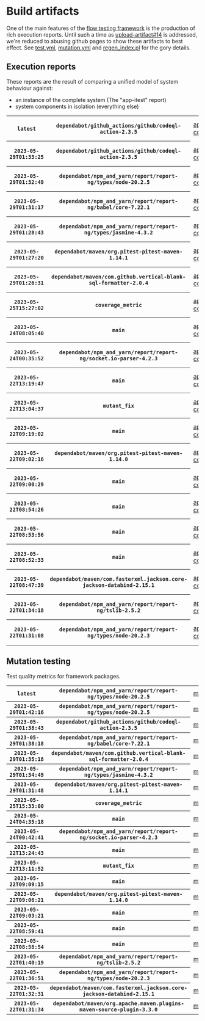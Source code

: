 # Build artifacts

One of the main features of the [flow testing framework](https://github.com/Mastercard/flow) is the production of rich execution reports.
Until such a time as [upload-artifact#14](https://github.com/actions/upload-artifact/issues/14) is addressed, we're reduced to abusing github pages to show these artifacts to best effect.
See [test.yml](https://github.com/Mastercard/flow/blob/main/.github/workflows/test.yml), [mutation.yml](https://github.com/Mastercard/flow/blob/main/.github/workflows/mutation.yml) and [regen_index.pl](https://github.com/Mastercard/flow/blob/pages/regen_index.pl) for the gory details.

## Execution reports

These reports are the result of comparing a unified model of system behaviour against:
 * an instance of the complete system (The "app-itest" report)
 * system components in isolation (everything else)

<!-- start:execution -->
<table>
	<tbody>
		<tr> <th><code>latest</code></th>
			 <th><code>dependabot/github_actions/github/codeql-action-2.3.5</code></th>
			<td><a href="execution/latest/flow_execution_reports/example/app-core/target/mctf/latest/index.html">app-core</a></td>
			<td><a href="execution/latest/flow_execution_reports/example/app-histogram/target/mctf/latest/index.html">app-histogram</a></td>
			<td><a href="execution/latest/flow_execution_reports/example/app-itest/target/mctf/latest/index.html">app-itest</a></td>
			<td><a href="execution/latest/flow_execution_reports/example/app-queue/target/mctf/latest/index.html">app-queue</a></td>
			<td><a href="execution/latest/flow_execution_reports/example/app-store/target/mctf/latest/index.html">app-store</a></td>
			<td><a href="execution/latest/flow_execution_reports/example/app-ui/target/mctf/latest/index.html">app-ui</a></td>
			<td><a href="execution/latest/flow_execution_reports/example/app-web-ui/target/mctf/latest/index.html">app-web-ui</a></td>
		</tr>
		<tr> <th><code>2023-05-29T01:33:25</code></th>
			 <th><code>dependabot/github_actions/github/codeql-action-2.3.5</code></th>
			<td><a href="execution/1685324005/flow_execution_reports/example/app-core/target/mctf/latest/index.html">app-core</a></td>
			<td><a href="execution/1685324005/flow_execution_reports/example/app-histogram/target/mctf/latest/index.html">app-histogram</a></td>
			<td><a href="execution/1685324005/flow_execution_reports/example/app-itest/target/mctf/latest/index.html">app-itest</a></td>
			<td><a href="execution/1685324005/flow_execution_reports/example/app-queue/target/mctf/latest/index.html">app-queue</a></td>
			<td><a href="execution/1685324005/flow_execution_reports/example/app-store/target/mctf/latest/index.html">app-store</a></td>
			<td><a href="execution/1685324005/flow_execution_reports/example/app-ui/target/mctf/latest/index.html">app-ui</a></td>
			<td><a href="execution/1685324005/flow_execution_reports/example/app-web-ui/target/mctf/latest/index.html">app-web-ui</a></td>
		</tr>
		<tr> <th><code>2023-05-29T01:32:49</code></th>
			 <th><code>dependabot/npm_and_yarn/report/report-ng/types/node-20.2.5</code></th>
			<td><a href="execution/1685323969/flow_execution_reports/example/app-core/target/mctf/latest/index.html">app-core</a></td>
			<td><a href="execution/1685323969/flow_execution_reports/example/app-histogram/target/mctf/latest/index.html">app-histogram</a></td>
			<td><a href="execution/1685323969/flow_execution_reports/example/app-itest/target/mctf/latest/index.html">app-itest</a></td>
			<td><a href="execution/1685323969/flow_execution_reports/example/app-queue/target/mctf/latest/index.html">app-queue</a></td>
			<td><a href="execution/1685323969/flow_execution_reports/example/app-store/target/mctf/latest/index.html">app-store</a></td>
			<td><a href="execution/1685323969/flow_execution_reports/example/app-ui/target/mctf/latest/index.html">app-ui</a></td>
			<td><a href="execution/1685323969/flow_execution_reports/example/app-web-ui/target/mctf/latest/index.html">app-web-ui</a></td>
		</tr>
		<tr> <th><code>2023-05-29T01:31:17</code></th>
			 <th><code>dependabot/npm_and_yarn/report/report-ng/babel/core-7.22.1</code></th>
			<td><a href="execution/1685323877/flow_execution_reports/example/app-core/target/mctf/latest/index.html">app-core</a></td>
			<td><a href="execution/1685323877/flow_execution_reports/example/app-histogram/target/mctf/latest/index.html">app-histogram</a></td>
			<td><a href="execution/1685323877/flow_execution_reports/example/app-itest/target/mctf/latest/index.html">app-itest</a></td>
			<td><a href="execution/1685323877/flow_execution_reports/example/app-queue/target/mctf/latest/index.html">app-queue</a></td>
			<td><a href="execution/1685323877/flow_execution_reports/example/app-store/target/mctf/latest/index.html">app-store</a></td>
			<td><a href="execution/1685323877/flow_execution_reports/example/app-ui/target/mctf/latest/index.html">app-ui</a></td>
			<td><a href="execution/1685323877/flow_execution_reports/example/app-web-ui/target/mctf/latest/index.html">app-web-ui</a></td>
		</tr>
		<tr> <th><code>2023-05-29T01:28:43</code></th>
			 <th><code>dependabot/npm_and_yarn/report/report-ng/types/jasmine-4.3.2</code></th>
			<td><a href="execution/1685323723/flow_execution_reports/example/app-core/target/mctf/latest/index.html">app-core</a></td>
			<td><a href="execution/1685323723/flow_execution_reports/example/app-histogram/target/mctf/latest/index.html">app-histogram</a></td>
			<td><a href="execution/1685323723/flow_execution_reports/example/app-itest/target/mctf/latest/index.html">app-itest</a></td>
			<td><a href="execution/1685323723/flow_execution_reports/example/app-queue/target/mctf/latest/index.html">app-queue</a></td>
			<td><a href="execution/1685323723/flow_execution_reports/example/app-store/target/mctf/latest/index.html">app-store</a></td>
			<td><a href="execution/1685323723/flow_execution_reports/example/app-ui/target/mctf/latest/index.html">app-ui</a></td>
			<td><a href="execution/1685323723/flow_execution_reports/example/app-web-ui/target/mctf/latest/index.html">app-web-ui</a></td>
		</tr>
		<tr> <th><code>2023-05-29T01:27:20</code></th>
			 <th><code>dependabot/maven/org.pitest-pitest-maven-1.14.1</code></th>
			<td><a href="execution/1685323640/flow_execution_reports/example/app-core/target/mctf/latest/index.html">app-core</a></td>
			<td><a href="execution/1685323640/flow_execution_reports/example/app-histogram/target/mctf/latest/index.html">app-histogram</a></td>
			<td><a href="execution/1685323640/flow_execution_reports/example/app-itest/target/mctf/latest/index.html">app-itest</a></td>
			<td><a href="execution/1685323640/flow_execution_reports/example/app-queue/target/mctf/latest/index.html">app-queue</a></td>
			<td><a href="execution/1685323640/flow_execution_reports/example/app-store/target/mctf/latest/index.html">app-store</a></td>
			<td><a href="execution/1685323640/flow_execution_reports/example/app-ui/target/mctf/latest/index.html">app-ui</a></td>
			<td><a href="execution/1685323640/flow_execution_reports/example/app-web-ui/target/mctf/latest/index.html">app-web-ui</a></td>
		</tr>
		<tr> <th><code>2023-05-29T01:26:31</code></th>
			 <th><code>dependabot/maven/com.github.vertical-blank-sql-formatter-2.0.4</code></th>
			<td><a href="execution/1685323591/flow_execution_reports/example/app-core/target/mctf/latest/index.html">app-core</a></td>
			<td><a href="execution/1685323591/flow_execution_reports/example/app-histogram/target/mctf/latest/index.html">app-histogram</a></td>
			<td><a href="execution/1685323591/flow_execution_reports/example/app-itest/target/mctf/latest/index.html">app-itest</a></td>
			<td><a href="execution/1685323591/flow_execution_reports/example/app-queue/target/mctf/latest/index.html">app-queue</a></td>
			<td><a href="execution/1685323591/flow_execution_reports/example/app-store/target/mctf/latest/index.html">app-store</a></td>
			<td><a href="execution/1685323591/flow_execution_reports/example/app-ui/target/mctf/latest/index.html">app-ui</a></td>
			<td><a href="execution/1685323591/flow_execution_reports/example/app-web-ui/target/mctf/latest/index.html">app-web-ui</a></td>
		</tr>
		<tr> <th><code>2023-05-25T15:27:02</code></th>
			 <th><code>coverage_metric</code></th>
			<td><a href="execution/1685028422/flow_execution_reports/example/app-core/target/mctf/latest/index.html">app-core</a></td>
			<td><a href="execution/1685028422/flow_execution_reports/example/app-histogram/target/mctf/latest/index.html">app-histogram</a></td>
			<td><a href="execution/1685028422/flow_execution_reports/example/app-itest/target/mctf/latest/index.html">app-itest</a></td>
			<td><a href="execution/1685028422/flow_execution_reports/example/app-queue/target/mctf/latest/index.html">app-queue</a></td>
			<td><a href="execution/1685028422/flow_execution_reports/example/app-store/target/mctf/latest/index.html">app-store</a></td>
			<td><a href="execution/1685028422/flow_execution_reports/example/app-ui/target/mctf/latest/index.html">app-ui</a></td>
			<td><a href="execution/1685028422/flow_execution_reports/example/app-web-ui/target/mctf/latest/index.html">app-web-ui</a></td>
		</tr>
		<tr> <th><code>2023-05-24T08:05:40</code></th>
			 <th><code>main</code></th>
			<td><a href="execution/1684915540/flow_execution_reports/example/app-core/target/mctf/latest/index.html">app-core</a></td>
			<td><a href="execution/1684915540/flow_execution_reports/example/app-histogram/target/mctf/latest/index.html">app-histogram</a></td>
			<td><a href="execution/1684915540/flow_execution_reports/example/app-itest/target/mctf/latest/index.html">app-itest</a></td>
			<td><a href="execution/1684915540/flow_execution_reports/example/app-queue/target/mctf/latest/index.html">app-queue</a></td>
			<td><a href="execution/1684915540/flow_execution_reports/example/app-store/target/mctf/latest/index.html">app-store</a></td>
			<td><a href="execution/1684915540/flow_execution_reports/example/app-ui/target/mctf/latest/index.html">app-ui</a></td>
			<td><a href="execution/1684915540/flow_execution_reports/example/app-web-ui/target/mctf/latest/index.html">app-web-ui</a></td>
		</tr>
		<tr> <th><code>2023-05-24T00:35:52</code></th>
			 <th><code>dependabot/npm_and_yarn/report/report-ng/socket.io-parser-4.2.3</code></th>
			<td><a href="execution/1684888552/flow_execution_reports/example/app-core/target/mctf/latest/index.html">app-core</a></td>
			<td><a href="execution/1684888552/flow_execution_reports/example/app-histogram/target/mctf/latest/index.html">app-histogram</a></td>
			<td><a href="execution/1684888552/flow_execution_reports/example/app-itest/target/mctf/latest/index.html">app-itest</a></td>
			<td><a href="execution/1684888552/flow_execution_reports/example/app-queue/target/mctf/latest/index.html">app-queue</a></td>
			<td><a href="execution/1684888552/flow_execution_reports/example/app-store/target/mctf/latest/index.html">app-store</a></td>
			<td><a href="execution/1684888552/flow_execution_reports/example/app-ui/target/mctf/latest/index.html">app-ui</a></td>
			<td><a href="execution/1684888552/flow_execution_reports/example/app-web-ui/target/mctf/latest/index.html">app-web-ui</a></td>
		</tr>
		<tr> <th><code>2023-05-22T13:19:47</code></th>
			 <th><code>main</code></th>
			<td><a href="execution/1684761587/flow_execution_reports/example/app-core/target/mctf/latest/index.html">app-core</a></td>
			<td><a href="execution/1684761587/flow_execution_reports/example/app-histogram/target/mctf/latest/index.html">app-histogram</a></td>
			<td><a href="execution/1684761587/flow_execution_reports/example/app-itest/target/mctf/latest/index.html">app-itest</a></td>
			<td><a href="execution/1684761587/flow_execution_reports/example/app-queue/target/mctf/latest/index.html">app-queue</a></td>
			<td><a href="execution/1684761587/flow_execution_reports/example/app-store/target/mctf/latest/index.html">app-store</a></td>
			<td><a href="execution/1684761587/flow_execution_reports/example/app-ui/target/mctf/latest/index.html">app-ui</a></td>
			<td><a href="execution/1684761587/flow_execution_reports/example/app-web-ui/target/mctf/latest/index.html">app-web-ui</a></td>
		</tr>
		<tr> <th><code>2023-05-22T13:04:37</code></th>
			 <th><code>mutant_fix</code></th>
			<td><a href="execution/1684760677/flow_execution_reports/example/app-core/target/mctf/latest/index.html">app-core</a></td>
			<td><a href="execution/1684760677/flow_execution_reports/example/app-histogram/target/mctf/latest/index.html">app-histogram</a></td>
			<td><a href="execution/1684760677/flow_execution_reports/example/app-itest/target/mctf/latest/index.html">app-itest</a></td>
			<td><a href="execution/1684760677/flow_execution_reports/example/app-queue/target/mctf/latest/index.html">app-queue</a></td>
			<td><a href="execution/1684760677/flow_execution_reports/example/app-store/target/mctf/latest/index.html">app-store</a></td>
			<td><a href="execution/1684760677/flow_execution_reports/example/app-ui/target/mctf/latest/index.html">app-ui</a></td>
			<td><a href="execution/1684760677/flow_execution_reports/example/app-web-ui/target/mctf/latest/index.html">app-web-ui</a></td>
		</tr>
		<tr> <th><code>2023-05-22T09:19:02</code></th>
			 <th><code>main</code></th>
			<td><a href="execution/1684747142/flow_execution_reports/example/app-core/target/mctf/latest/index.html">app-core</a></td>
			<td><a href="execution/1684747142/flow_execution_reports/example/app-histogram/target/mctf/latest/index.html">app-histogram</a></td>
			<td><a href="execution/1684747142/flow_execution_reports/example/app-itest/target/mctf/latest/index.html">app-itest</a></td>
			<td><a href="execution/1684747142/flow_execution_reports/example/app-queue/target/mctf/latest/index.html">app-queue</a></td>
			<td><a href="execution/1684747142/flow_execution_reports/example/app-store/target/mctf/latest/index.html">app-store</a></td>
			<td><a href="execution/1684747142/flow_execution_reports/example/app-ui/target/mctf/latest/index.html">app-ui</a></td>
			<td><a href="execution/1684747142/flow_execution_reports/example/app-web-ui/target/mctf/latest/index.html">app-web-ui</a></td>
		</tr>
		<tr> <th><code>2023-05-22T09:02:16</code></th>
			 <th><code>dependabot/maven/org.pitest-pitest-maven-1.14.0</code></th>
			<td><a href="execution/1684746136/flow_execution_reports/example/app-core/target/mctf/latest/index.html">app-core</a></td>
			<td><a href="execution/1684746136/flow_execution_reports/example/app-histogram/target/mctf/latest/index.html">app-histogram</a></td>
			<td><a href="execution/1684746136/flow_execution_reports/example/app-itest/target/mctf/latest/index.html">app-itest</a></td>
			<td><a href="execution/1684746136/flow_execution_reports/example/app-queue/target/mctf/latest/index.html">app-queue</a></td>
			<td><a href="execution/1684746136/flow_execution_reports/example/app-store/target/mctf/latest/index.html">app-store</a></td>
			<td><a href="execution/1684746136/flow_execution_reports/example/app-ui/target/mctf/latest/index.html">app-ui</a></td>
			<td><a href="execution/1684746136/flow_execution_reports/example/app-web-ui/target/mctf/latest/index.html">app-web-ui</a></td>
		</tr>
		<tr> <th><code>2023-05-22T09:00:29</code></th>
			 <th><code>main</code></th>
			<td><a href="execution/1684746029/flow_execution_reports/example/app-core/target/mctf/latest/index.html">app-core</a></td>
			<td><a href="execution/1684746029/flow_execution_reports/example/app-histogram/target/mctf/latest/index.html">app-histogram</a></td>
			<td><a href="execution/1684746029/flow_execution_reports/example/app-itest/target/mctf/latest/index.html">app-itest</a></td>
			<td><a href="execution/1684746029/flow_execution_reports/example/app-queue/target/mctf/latest/index.html">app-queue</a></td>
			<td><a href="execution/1684746029/flow_execution_reports/example/app-store/target/mctf/latest/index.html">app-store</a></td>
			<td><a href="execution/1684746029/flow_execution_reports/example/app-ui/target/mctf/latest/index.html">app-ui</a></td>
			<td><a href="execution/1684746029/flow_execution_reports/example/app-web-ui/target/mctf/latest/index.html">app-web-ui</a></td>
		</tr>
		<tr> <th><code>2023-05-22T08:54:26</code></th>
			 <th><code>main</code></th>
			<td><a href="execution/1684745666/flow_execution_reports/example/app-core/target/mctf/latest/index.html">app-core</a></td>
			<td><a href="execution/1684745666/flow_execution_reports/example/app-histogram/target/mctf/latest/index.html">app-histogram</a></td>
			<td><a href="execution/1684745666/flow_execution_reports/example/app-itest/target/mctf/latest/index.html">app-itest</a></td>
			<td><a href="execution/1684745666/flow_execution_reports/example/app-queue/target/mctf/latest/index.html">app-queue</a></td>
			<td><a href="execution/1684745666/flow_execution_reports/example/app-store/target/mctf/latest/index.html">app-store</a></td>
			<td><a href="execution/1684745666/flow_execution_reports/example/app-ui/target/mctf/latest/index.html">app-ui</a></td>
			<td><a href="execution/1684745666/flow_execution_reports/example/app-web-ui/target/mctf/latest/index.html">app-web-ui</a></td>
		</tr>
		<tr> <th><code>2023-05-22T08:53:56</code></th>
			 <th><code>main</code></th>
			<td><a href="execution/1684745636/flow_execution_reports/example/app-core/target/mctf/latest/index.html">app-core</a></td>
			<td><a href="execution/1684745636/flow_execution_reports/example/app-histogram/target/mctf/latest/index.html">app-histogram</a></td>
			<td><a href="execution/1684745636/flow_execution_reports/example/app-itest/target/mctf/latest/index.html">app-itest</a></td>
			<td><a href="execution/1684745636/flow_execution_reports/example/app-queue/target/mctf/latest/index.html">app-queue</a></td>
			<td><a href="execution/1684745636/flow_execution_reports/example/app-store/target/mctf/latest/index.html">app-store</a></td>
			<td><a href="execution/1684745636/flow_execution_reports/example/app-ui/target/mctf/latest/index.html">app-ui</a></td>
			<td><a href="execution/1684745636/flow_execution_reports/example/app-web-ui/target/mctf/latest/index.html">app-web-ui</a></td>
		</tr>
		<tr> <th><code>2023-05-22T08:52:33</code></th>
			 <th><code>main</code></th>
			<td><a href="execution/1684745553/flow_execution_reports/example/app-core/target/mctf/latest/index.html">app-core</a></td>
			<td><a href="execution/1684745553/flow_execution_reports/example/app-histogram/target/mctf/latest/index.html">app-histogram</a></td>
			<td><a href="execution/1684745553/flow_execution_reports/example/app-itest/target/mctf/latest/index.html">app-itest</a></td>
			<td><a href="execution/1684745553/flow_execution_reports/example/app-queue/target/mctf/latest/index.html">app-queue</a></td>
			<td><a href="execution/1684745553/flow_execution_reports/example/app-store/target/mctf/latest/index.html">app-store</a></td>
			<td><a href="execution/1684745553/flow_execution_reports/example/app-ui/target/mctf/latest/index.html">app-ui</a></td>
			<td><a href="execution/1684745553/flow_execution_reports/example/app-web-ui/target/mctf/latest/index.html">app-web-ui</a></td>
		</tr>
		<tr> <th><code>2023-05-22T08:47:39</code></th>
			 <th><code>dependabot/maven/com.fasterxml.jackson.core-jackson-databind-2.15.1</code></th>
			<td><a href="execution/1684745259/flow_execution_reports/example/app-core/target/mctf/latest/index.html">app-core</a></td>
			<td><a href="execution/1684745259/flow_execution_reports/example/app-histogram/target/mctf/latest/index.html">app-histogram</a></td>
			<td><a href="execution/1684745259/flow_execution_reports/example/app-itest/target/mctf/latest/index.html">app-itest</a></td>
			<td><a href="execution/1684745259/flow_execution_reports/example/app-queue/target/mctf/latest/index.html">app-queue</a></td>
			<td><a href="execution/1684745259/flow_execution_reports/example/app-store/target/mctf/latest/index.html">app-store</a></td>
			<td><a href="execution/1684745259/flow_execution_reports/example/app-ui/target/mctf/latest/index.html">app-ui</a></td>
			<td><a href="execution/1684745259/flow_execution_reports/example/app-web-ui/target/mctf/latest/index.html">app-web-ui</a></td>
		</tr>
		<tr> <th><code>2023-05-22T01:34:18</code></th>
			 <th><code>dependabot/npm_and_yarn/report/report-ng/tslib-2.5.2</code></th>
			<td><a href="execution/1684719258/flow_execution_reports/example/app-core/target/mctf/latest/index.html">app-core</a></td>
			<td><a href="execution/1684719258/flow_execution_reports/example/app-histogram/target/mctf/latest/index.html">app-histogram</a></td>
			<td><a href="execution/1684719258/flow_execution_reports/example/app-itest/target/mctf/latest/index.html">app-itest</a></td>
			<td><a href="execution/1684719258/flow_execution_reports/example/app-queue/target/mctf/latest/index.html">app-queue</a></td>
			<td><a href="execution/1684719258/flow_execution_reports/example/app-store/target/mctf/latest/index.html">app-store</a></td>
			<td><a href="execution/1684719258/flow_execution_reports/example/app-ui/target/mctf/latest/index.html">app-ui</a></td>
			<td><a href="execution/1684719258/flow_execution_reports/example/app-web-ui/target/mctf/latest/index.html">app-web-ui</a></td>
		</tr>
		<tr> <th><code>2023-05-22T01:31:08</code></th>
			 <th><code>dependabot/npm_and_yarn/report/report-ng/types/node-20.2.3</code></th>
			<td><a href="execution/1684719068/flow_execution_reports/example/app-core/target/mctf/latest/index.html">app-core</a></td>
			<td><a href="execution/1684719068/flow_execution_reports/example/app-histogram/target/mctf/latest/index.html">app-histogram</a></td>
			<td><a href="execution/1684719068/flow_execution_reports/example/app-itest/target/mctf/latest/index.html">app-itest</a></td>
			<td><a href="execution/1684719068/flow_execution_reports/example/app-queue/target/mctf/latest/index.html">app-queue</a></td>
			<td><a href="execution/1684719068/flow_execution_reports/example/app-store/target/mctf/latest/index.html">app-store</a></td>
			<td><a href="execution/1684719068/flow_execution_reports/example/app-ui/target/mctf/latest/index.html">app-ui</a></td>
			<td><a href="execution/1684719068/flow_execution_reports/example/app-web-ui/target/mctf/latest/index.html">app-web-ui</a></td>
		</tr>
	</tbody>
</table>
<!-- end:execution -->

## Mutation testing

Test quality metrics for framework packages.

<!-- start:mutation -->
<table>
	<tbody>
		<tr> <th><code>latest</code></th>
			 <th><code>dependabot/npm_and_yarn/report/report-ng/types/node-20.2.5</code></th>
			<td><a href="mutation/latest/mutation_report/index.html">mutation</a></td>
		</tr>
		<tr> <th><code>2023-05-29T01:42:16</code></th>
			 <th><code>dependabot/npm_and_yarn/report/report-ng/types/node-20.2.5</code></th>
			<td><a href="mutation/1685324536/mutation_report/index.html">mutation</a></td>
		</tr>
		<tr> <th><code>2023-05-29T01:38:43</code></th>
			 <th><code>dependabot/github_actions/github/codeql-action-2.3.5</code></th>
			<td><a href="mutation/1685324323/mutation_report/index.html">mutation</a></td>
		</tr>
		<tr> <th><code>2023-05-29T01:38:18</code></th>
			 <th><code>dependabot/npm_and_yarn/report/report-ng/babel/core-7.22.1</code></th>
			<td><a href="mutation/1685324298/mutation_report/index.html">mutation</a></td>
		</tr>
		<tr> <th><code>2023-05-29T01:35:18</code></th>
			 <th><code>dependabot/maven/com.github.vertical-blank-sql-formatter-2.0.4</code></th>
			<td><a href="mutation/1685324118/mutation_report/index.html">mutation</a></td>
		</tr>
		<tr> <th><code>2023-05-29T01:34:49</code></th>
			 <th><code>dependabot/npm_and_yarn/report/report-ng/types/jasmine-4.3.2</code></th>
			<td><a href="mutation/1685324089/mutation_report/index.html">mutation</a></td>
		</tr>
		<tr> <th><code>2023-05-29T01:31:48</code></th>
			 <th><code>dependabot/maven/org.pitest-pitest-maven-1.14.1</code></th>
			<td><a href="mutation/1685323908/mutation_report/index.html">mutation</a></td>
		</tr>
		<tr> <th><code>2023-05-25T15:33:00</code></th>
			 <th><code>coverage_metric</code></th>
			<td><a href="mutation/1685028780/mutation_report/index.html">mutation</a></td>
		</tr>
		<tr> <th><code>2023-05-24T04:35:18</code></th>
			 <th><code>main</code></th>
			<td><a href="mutation/1684902918/mutation_report/index.html">mutation</a></td>
		</tr>
		<tr> <th><code>2023-05-24T00:42:41</code></th>
			 <th><code>dependabot/npm_and_yarn/report/report-ng/socket.io-parser-4.2.3</code></th>
			<td><a href="mutation/1684888961/mutation_report/index.html">mutation</a></td>
		</tr>
		<tr> <th><code>2023-05-22T13:24:43</code></th>
			 <th><code>main</code></th>
			<td><a href="mutation/1684761883/mutation_report/index.html">mutation</a></td>
		</tr>
		<tr> <th><code>2023-05-22T13:11:52</code></th>
			 <th><code>mutant_fix</code></th>
			<td><a href="mutation/1684761112/mutation_report/index.html">mutation</a></td>
		</tr>
		<tr> <th><code>2023-05-22T09:09:15</code></th>
			 <th><code>main</code></th>
			<td><a href="mutation/1684746555/mutation_report/index.html">mutation</a></td>
		</tr>
		<tr> <th><code>2023-05-22T09:06:21</code></th>
			 <th><code>dependabot/maven/org.pitest-pitest-maven-1.14.0</code></th>
			<td><a href="mutation/1684746381/mutation_report/index.html">mutation</a></td>
		</tr>
		<tr> <th><code>2023-05-22T09:03:21</code></th>
			 <th><code>main</code></th>
			<td><a href="mutation/1684746201/mutation_report/index.html">mutation</a></td>
		</tr>
		<tr> <th><code>2023-05-22T08:59:41</code></th>
			 <th><code>main</code></th>
			<td><a href="mutation/1684745981/mutation_report/index.html">mutation</a></td>
		</tr>
		<tr> <th><code>2023-05-22T08:58:54</code></th>
			 <th><code>main</code></th>
			<td><a href="mutation/1684745934/mutation_report/index.html">mutation</a></td>
		</tr>
		<tr> <th><code>2023-05-22T01:40:19</code></th>
			 <th><code>dependabot/npm_and_yarn/report/report-ng/tslib-2.5.2</code></th>
			<td><a href="mutation/1684719619/mutation_report/index.html">mutation</a></td>
		</tr>
		<tr> <th><code>2023-05-22T01:36:51</code></th>
			 <th><code>dependabot/npm_and_yarn/report/report-ng/types/node-20.2.3</code></th>
			<td><a href="mutation/1684719411/mutation_report/index.html">mutation</a></td>
		</tr>
		<tr> <th><code>2023-05-22T01:32:31</code></th>
			 <th><code>dependabot/maven/com.fasterxml.jackson.core-jackson-databind-2.15.1</code></th>
			<td><a href="mutation/1684719151/mutation_report/index.html">mutation</a></td>
		</tr>
		<tr> <th><code>2023-05-22T01:31:34</code></th>
			 <th><code>dependabot/maven/org.apache.maven.plugins-maven-source-plugin-3.3.0</code></th>
			<td><a href="mutation/1684719094/mutation_report/index.html">mutation</a></td>
		</tr>
	</tbody>
</table>
<!-- end:mutation -->
